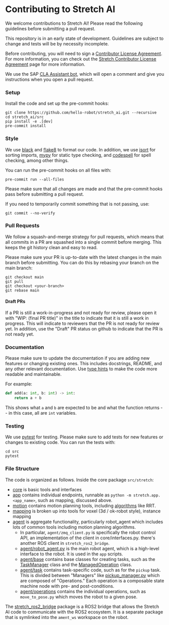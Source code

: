 # Contributing to Stretch AI

We welcome contributions to Stretch AI! Please read the following guidelines before submitting a pull request.

This repository is in an early state of development. Guidelines are subject to change and tests will be by necessity incomplete.

Before contributing, you will need to sign a [Contributor License Agreement](https://gist.github.com/hello-cpaxton/8881ca0a05858dcaee4ebf0207d92f83). For more information, you can check out the [Stretch Contributor License Agreement](https://github.com/hello-robot/stretch_contributor_license_agreements) page for more information.

We use the SAP [CLA Assistant bot](https://github.com/cla-assistant/cla-assistant), which will open a comment and give you instructions when you open a pull request.

### Setup

Install the code and set up the pre-commit hooks:

```
git clone https://github.com/hello-robot/stretch_ai.git --recursive
cd stretch_ai/src
pip install -e .[dev]
pre-commit install
```

### Style

We use [black](https://black.readthedocs.io/en/stable/) and [flake8](https://flake8.pycqa.org/en/latest/) to format our code.
In addition, we use [isort](https://pycqa.github.io/isort/) for sorting imports, [mypy](https://mypy-lang.org/) for static type checking, and [codespell](https://github.com/codespell-project/codespell) for spell checking, among other things.

You can run the pre-commit hooks on all files with:
```
pre-commit run --all-files
```

Please make sure that all changes are made and that the pre-commit hooks pass before submitting a pull request.

If you need to temporarily commit something that is not passing, use:
```
git commit --no-verify
```

### Pull Requests

We follow a squash-and-merge strategy for pull requests, which means that all commits in a PR are squashed into a single commit before merging. This keeps the git history clean and easy to read.

Please make sure your PR is up-to-date with the latest changes in the main branch before submitting. You can do this by rebasing your branch on the main branch:

```
git checkout main
git pull
git checkout <your-branch>
git rebase main
```

#### Draft PRs

If a PR is still a work-in-progress and not ready for review, please open it with "WIP: (final PR title)" in the title to indicate that it is still a work in progress. This will indicate to reviewers that the PR is not ready for review yet. In addition, use the "Draft" PR status on github to indicate that the PR is not ready yet.

### Documentation

Please make sure to update the documentation if you are adding new features or changing existing ones. This includes docstrings, README, and any other relevant documentation. Use [type hints](https://docs.python.org/3/library/typing.html) to make the code more readable and maintainable.

For example:

```python
def add(a: int, b: int) -> int:
    return a + b
```

This shows what `a` and `b` are expected to be and what the function returns -- in this case, all are `int` variables.

### Testing

We use [pytest](https://docs.pytest.org/en/7.0.1/) for testing. Please make sure to add tests for new features or changes to existing code. You can run the tests with:

```
cd src
pytest
```

### File Structure

The code is organized as follows. Inside the core package `src/stretch`:

- [core](src/stretch/core) is basic tools and interfaces
- [app](src/stretch/app)  contains individual endpoints, runnable as `python -m stretch.app.<app_name>`, such as mapping, discussed above.
- [motion](src/stretch/motion) contains motion planning tools, including [algorithms](src/stretch/motion/algo) like RRT.
- [mapping](src/stretch/mapping) is broken up into tools for voxel (3d / ok-robot style), instance mapping
- [agent](src/stretch/agent) is aggregate functionality, particularly robot_agent which includes lots of common tools including motion planning algorithms.
  - In particular, `agent/zmq_client.py` is specifically the robot control API, an implementation of the client in core/interfaces.py. there's another ROS client in `stretch_ros2_bridge`.
  - [agent/robot_agent.py](src/stretch/agent/robot_agent.py) is the main robot agent, which is a high-level interface to the robot. It is used in the `app` scripts.
  - [agent/base](src/stretch/agent/base) contains base classes for creating tasks, such as the [TaskManager](src/stretch/agent/base/task_manager.py) class and the [ManagedOperation](src/stretch/agent/base/managed_operation.py) class.
  - [agent/task](src/stretch/agent/task) contains task-specific code, such as for the `pickup` task. This is divided between "Managers" like [pickup_manager.py](src/stretch/agent/task/pickup_manager.py) which are composed of "Operations." Each operation is a composable state machine node with pre- and post-conditions.
  - [agent/operations](src/stretch/agent/operations) contains the individual operations, such as `move_to_pose.py` which moves the robot to a given pose.

The [stretch_ros2_bridge](src/stretch_ros2_bridge) package is a ROS2 bridge that allows the Stretch AI code to communicate with the ROS2 ecosystem. It is a separate package that is symlinked into the `ament_ws` workspace on the robot.
